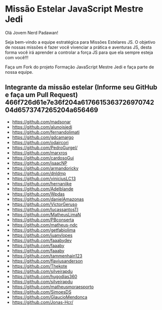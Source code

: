 ﻿# Missão Estelar JavaScript Mestre Jedi

Olá Jovem Nerd Padawan!

   Seja bem-vindo a equipe estratégica para Missões Estelares JS.
O objetivo de nossas missões é fazer você vivenciar a prática e aventuras JS, desta forma você irá aprender a controlar a força JS para que ela sempre esteja com você!!!

Faça um Fork do projeto Formação JavaScript Mestre Jedi e faça parte de nossa equipe.

## Integrante da missão estelar (Informe seu GitHub e faça um Pull Request) 466f726d61e7e36f204a617661536372697074204d6573747265204a656469

- https://github.com/madsonar
- https://github.com/alunojsjedi
- https://github.com/fernandolimati
- https://github.com/gdcamargo
- https://github.com/odaircori
- https://github.com/PedroGurgel/
- https://github.com/marxros
- https://github.com/cardosoGui
- https://github.com/isaacNP
- https://github.com/armandoricky
- https://github.com/dnldmp
- https://github.com/viniciusLC13
- https://github.com/hernaniike
- https://github.com/Adelblande
- https://github.com/Wpdas
- https://github.com/danielAmazonas
- https://github.com/VictorGeruso
- https://github.com/lucassantosTI
- https://github.com/MatheusLimaN
- https://github.com/PBconserta
- https://github.com/matheus-ndc
- https://github.com/getfabiolima
- https://github.com/juanvlopes
- https://github.com/faaabydev
- https://github.com/faaaby
- https://github.com/faaaby
- https://github.com/tammenhain123
- https://github.com/flaviusanderson
- https://github.com/Thekote
- https://github.com/silveirapdu 
- https://github.com/hugodias360
- https://github.com/silveirapdu
- https://github.com/matheusmoraesporto
- https://github.com/SimoesDS
- https://github.com/GlaucioMendonca
- https://github.com/Jonas-Hcr/